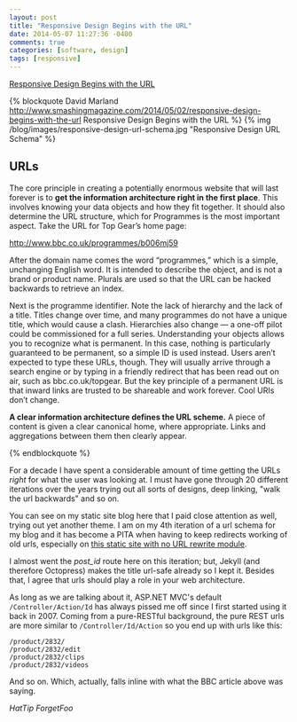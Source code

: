 ```yaml
---
layout: post
title: "Responsive Design Begins with the URL"
date: 2014-05-07 11:27:36 -0400
comments: true
categories: [software, design]
tags: [responsive]
---
```

[Responsive Design Begins with the URL](http://www.smashingmagazine.com/2014/05/02/responsive-design-begins-with-the-url/)

{% blockquote David Marland http://www.smashingmagazine.com/2014/05/02/responsive-design-begins-with-the-url Responsive Design Begins with the URL %}
{% img /blog/images/responsive-design-url-schema.jpg "Responsive Design URL Schema" %}

## URLs
The core principle in creating a potentially enormous website that will last forever is to **get the information architecture right in the first place**. This involves knowing your data objects and how they fit together. It should also determine the URL structure, which for Programmes is the most important aspect. Take the URL for Top Gear’s home page:

http://www.bbc.co.uk/programmes/b006mj59

After the domain name comes the word “programmes,” which is a simple, unchanging English word. It is intended to describe the object, and is not a brand or product name. Plurals are used so that the URL can be hacked backwards to retrieve an index.

Next is the programme identifier. Note the lack of hierarchy and the lack of a title. Titles change over time, and many programmes do not have a unique title, which would cause a clash. Hierarchies also change — a one-off pilot could be commissioned for a full series. Understanding your objects allows you to recognize what is permanent. In this case, nothing is particularly guaranteed to be permanent, so a simple ID is used instead. Users aren’t expected to type these URLs, though. They will usually arrive through a search engine or by typing in a friendly redirect that has been read out on air, such as bbc.co.uk/topgear. But the key principle of a permanent URL is that inward links are trusted to be shareable and work forever. Cool URIs don’t change.

**A clear information architecture defines the URL scheme.** A piece of content is given a clear canonical home, where appropriate. Links and aggregations between them then clearly appear.

{% endblockquote %}

For a decade I have spent a considerable amount of time getting the URLs *right* for what the user was looking at.  I must have gone through 20 different iterations over the years trying out all sorts of designs, deep linking, "walk the url backwards" and so on.  

You can see on my static site blog here that I paid close attention as well, trying out yet another theme.  I am on my 4th iteration of a url schema for my blog and it has become a PITA when having to keep redirects working of old urls, especially on [this static site with no URL rewrite module](https://github.com/eduncan911/eduncan911.github.io/tree/master/blog).

I almost went the *post_id* route here on this iteration; but, Jekyll (and therefore Octopress) makes the title url-safe already so I kept it.  Besides that, I agree that urls should play a role in your web architecture.

As long as we are talking about it, ASP.NET MVC's default `/Controller/Action/Id` has always pissed me off since I first started using it back in 2007.  Coming from a pure-RESTful background, the pure REST urls are more similar to `/Controller/Id/Action` so you end up with urls like this:

```
/product/2832/
/product/2832/edit
/product/2832/clips
/product/2832/videos
```

And so on.  Which, actually, falls inline with what the BBC article above was saying.

*HatTip ForgetFoo*